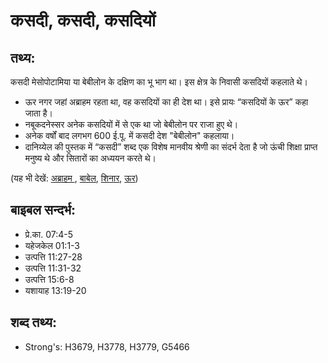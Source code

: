 # कसदी, कसदी, कसदियों #

## तथ्य: ##

कसदी मेसोपोटामिया या बेबीलोन के दक्षिण का भू भाग था। इस क्षेत्र के निवासी कसदियों कहलाते थे।

* ऊर नगर जहां अब्राहम रहता था, वह कसदियों का ही देश था। इसे प्रायः “कसदियों के ऊर” कहा जाता है।
* नबूकदनेस्सर अनेक कसदियों में से एक था जो बेबीलोन पर राजा हुए थे।
* अनेक वर्षों बाद लगभग 600 ई.पू. में कसदी देश "बेबीलोन" कहलाया।
* दानिय्येल की पुस्तक में “कसदी” शब्द एक विशेष मानवीय श्रेणी का संदर्भ देता है जो ऊंची शिक्षा प्राप्त मनुष्य थे और सितारों का अध्ययन करते थे।

(यह भी देखें: [अब्राहम ](../abraham.md), [बाबेल](../babylon.md), [शिनार](../shinar.md), [ऊर](../ur.md))

## बाइबल सन्दर्भ: ##

* प्रे.का. 07:4-5
* यहेजकेल 01:1-3
* उत्पत्ति 11:27-28
* उत्पत्ति 11:31-32
* उत्पत्ति 15:6-8
* यशायाह 13:19-20

## शब्द तथ्य: ##

* Strong's: H3679, H3778, H3779, G5466
